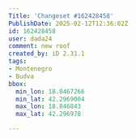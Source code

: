 ```yaml
---
Title: 'Changeset #162428458'
PublishDate: 2025-02-12T12:36:02Z
id: 162428458
user: dada24
comment: new roof
created_by: iD 2.31.1
tags:
- Montenegro
- Budva
bbox:
  min_lon: 18.8467266
  min_lat: 42.2969004
  max_lon: 18.846843
  max_lat: 42.296978

---
```

